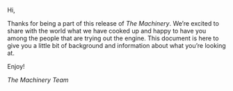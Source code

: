 Hi,

Thanks for being a part of this release of *The Machinery*. We’re excited to share with the
world what we have cooked up and happy to have you among the people that are trying out the engine.
This document is here to give you a little bit of background and information about what you’re
looking at.

Enjoy!

*The Machinery Team*






